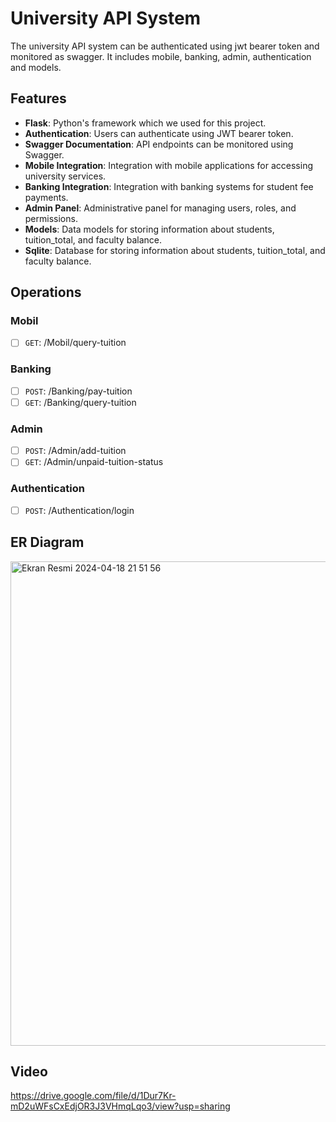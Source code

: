 # University API System


The university API system can be authenticated using jwt bearer token and monitored as swagger. It includes mobile, banking, admin, authentication and models.

## Features

- **Flask**: Python's framework which we used for this project.
- **Authentication**: Users can authenticate using JWT bearer token.
- **Swagger Documentation**: API endpoints can be monitored using Swagger.
- **Mobile Integration**: Integration with mobile applications for accessing university services.
- **Banking Integration**: Integration with banking systems for student fee payments.
- **Admin Panel**: Administrative panel for managing users, roles, and permissions.
- **Models**: Data models for storing information about students, tuition_total, and faculty balance.
- **Sqlite**: Database for storing information about students, tuition_total, and faculty balance.

## Operations 

### Mobil

- [ ] `GET`: /Mobil/query-tuition

### Banking

- [ ] `POST`: /Banking/pay-tuition
- [ ] `GET`: /Banking/query-tuition

### Admin

- [ ] `POST`: /Admin/add-tuition
- [ ] `GET`: /Admin/unpaid-tuition-status

### Authentication

- [ ] `POST`: /Authentication/login

## ER Diagram

<img width="775" alt="Ekran Resmi 2024-04-18 21 51 56" src="https://github.com/SezaiGurle/api/assets/106925151/b1ff92b6-f496-4a8c-a42b-83cd730e0a5e">

## Video

https://drive.google.com/file/d/1Dur7Kr-mD2uWFsCxEdjOR3J3VHmqLqo3/view?usp=sharing

